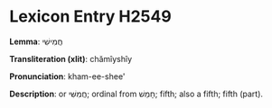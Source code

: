 # Lexicon Entry H2549

**Lemma**: חֲמִישִׁי

**Transliteration (xlit)**: chămîyshîy

**Pronunciation**: kham-ee-shee'

**Description**:
or חֲמִשִּׁי; ordinal from חָמֵשׁ; fifth; also a fifth; fifth (part).
